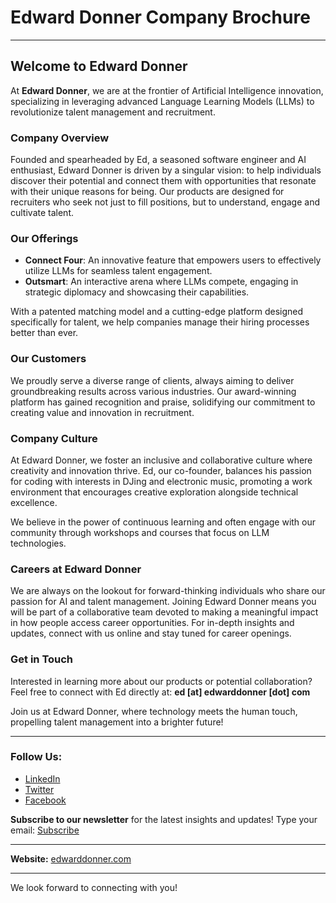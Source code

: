 # Edward Donner Company Brochure

---

## Welcome to Edward Donner

At **Edward Donner**, we are at the frontier of Artificial Intelligence innovation, specializing in leveraging advanced Language Learning Models (LLMs) to revolutionize talent management and recruitment.

### Company Overview
Founded and spearheaded by Ed, a seasoned software engineer and AI enthusiast, Edward Donner is driven by a singular vision: to help individuals discover their potential and connect them with opportunities that resonate with their unique reasons for being. Our products are designed for recruiters who seek not just to fill positions, but to understand, engage and cultivate talent.

### Our Offerings
- **Connect Four**: An innovative feature that empowers users to effectively utilize LLMs for seamless talent engagement.
- **Outsmart**: An interactive arena where LLMs compete, engaging in strategic diplomacy and showcasing their capabilities.

With a patented matching model and a cutting-edge platform designed specifically for talent, we help companies manage their hiring processes better than ever.

### Our Customers
We proudly serve a diverse range of clients, always aiming to deliver groundbreaking results across various industries. Our award-winning platform has gained recognition and praise, solidifying our commitment to creating value and innovation in recruitment.

### Company Culture
At Edward Donner, we foster an inclusive and collaborative culture where creativity and innovation thrive. Ed, our co-founder, balances his passion for coding with interests in DJing and electronic music, promoting a work environment that encourages creative exploration alongside technical excellence.

We believe in the power of continuous learning and often engage with our community through workshops and courses that focus on LLM technologies.

### Careers at Edward Donner
We are always on the lookout for forward-thinking individuals who share our passion for AI and talent management. Joining Edward Donner means you will be part of a collaborative team devoted to making a meaningful impact in how people access career opportunities. For in-depth insights and updates, connect with us online and stay tuned for career openings.

### Get in Touch
Interested in learning more about our products or potential collaboration? Feel free to connect with Ed directly at:
**ed [at] edwarddonner [dot] com**

Join us at Edward Donner, where technology meets the human touch, propelling talent management into a brighter future!

---

### Follow Us:
- [LinkedIn](#)
- [Twitter](#)
- [Facebook](#)

**Subscribe to our newsletter** for the latest insights and updates!
Type your email: [Subscribe](#)

---
**Website:** [edwarddonner.com](http://www.edwarddonner.com)

---

We look forward to connecting with you!
